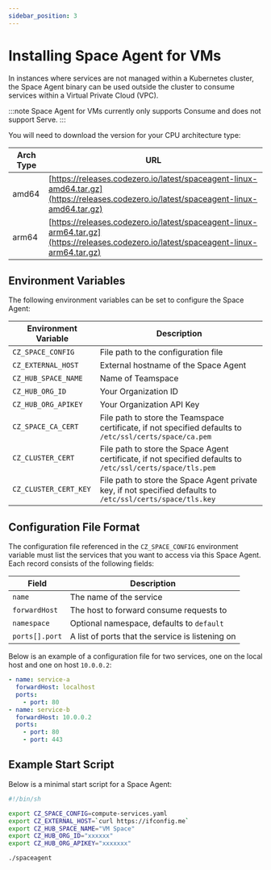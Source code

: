 ```yaml
---
sidebar_position: 3
---
```


# Installing Space Agent for VMs

In instances where services are not managed within a Kubernetes cluster, the Space Agent binary can be used outside the cluster to consume services within a Virtual Private Cloud (VPC).

:::note
Space Agent for VMs currently only supports Consume and does not support Serve.
:::


You will need to download the version for your CPU architecture type:

| Arch Type | URL                                                                                                                                    |
| --------- | -------------------------------------------------------------------------------------------------------------------------------------- |
| amd64     | [https://releases.codezero.io/latest/spaceagent-linux-amd64.tar.gz](https://releases.codezero.io/latest/spaceagent-linux-amd64.tar.gz) |
| arm64     | [https://releases.codezero.io/latest/spaceagent-linux-arm64.tar.gz](https://releases.codezero.io/latest/spaceagent-linux-arm64.tar.gz) |

## Environment Variables

The following environment variables can be set to configure the Space Agent:

| Environment Variable  | Description                                                                                                 |
| --------------------- | ----------------------------------------------------------------------------------------------------------- |
| `CZ_SPACE_CONFIG`     | File path to the configuration file                                                                         |
| `CZ_EXTERNAL_HOST`    | External hostname of the Space Agent                                                                        |
| `CZ_HUB_SPACE_NAME`   | Name of Teamspace                                                                                           |
| `CZ_HUB_ORG_ID`       | Your Organization ID                                                                                        |
| `CZ_HUB_ORG_APIKEY`   | Your Organization API Key                                                                                   |
| `CZ_SPACE_CA_CERT`    | File path to store the Teamspace certificate, if not specified defaults to `/etc/ssl/certs/space/ca.pem`    |
| `CZ_CLUSTER_CERT`     | File path to store the Space Agent certificate, if not specified defaults to `/etc/ssl/certs/space/tls.pem` |
| `CZ_CLUSTER_CERT_KEY` | File path to store the Space Agent private key, if not specified defaults to `/etc/ssl/certs/space/tls.key` |

## Configuration File Format

The configuration file referenced in the `CZ_SPACE_CONFIG` environment variable must list the services that you want to access via this Space Agent. Each record consists of the following fields:

| Field          | Description                                      |
| -------------- | ------------------------------------------------ |
| `name`         | The name of the service                          |
| `forwardHost`  | The host to forward consume requests to          |
| `namespace`    | Optional namespace, defaults to `default`        |
| `ports[].port` | A list of ports that the service is listening on |

Below is an example of a configuration file for two services, one on the local host and one on host `10.0.0.2`:

```yaml
- name: service-a
  forwardHost: localhost
  ports:
    - port: 80
- name: service-b
  forwardHost: 10.0.0.2
  ports:
    - port: 80
    - port: 443
```

## Example Start Script

Below is a minimal start script for a Space Agent:

```bash
#!/bin/sh

export CZ_SPACE_CONFIG=compute-services.yaml
export CZ_EXTERNAL_HOST=`curl https://ifconfig.me`
export CZ_HUB_SPACE_NAME="VM Space"
export CZ_HUB_ORG_ID="xxxxxx"
export CZ_HUB_ORG_APIKEY="xxxxxxx"

./spaceagent
```

